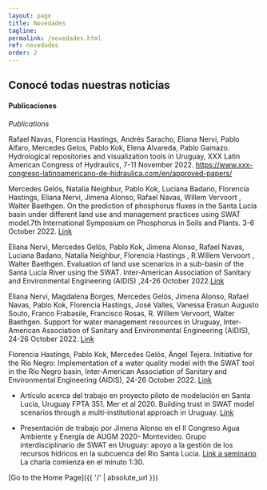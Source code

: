 ```yaml
---
layout: page
title: Novedades
tagline: 
permalink: /novedades.html
ref: novedades
order: 2
---
```

## Conocé todas nuestras noticias

#### Publicaciones 
*Publications*

Rafael Navas, Florencia Hastings, Andrés Saracho, Eliana Nervi, Pablo Alfaro, Mercedes Gelos, Pablo Kok, Elena Alvareda, Pablo Gamazo. Hydrological repositories and visualization tools in Uruguay, XXX Latin American Congress of Hydraulics, 7-11 November 2022. https://www.xxx-congreso-latinoamericano-de-hidraulica.com/en/approved-papers/

Mercedes Gelós, Natalia Neighbur, Pablo Kok, Luciana Badano, Florencia Hastings, Eliana Nervi, Jimena Alonso, Rafael Navas, Willem Vervoort , Walter Baethgen. On the prediction of phosphorus fluxes in the Santa Lucía basin under different land use and management practices using SWAT model.7th International Symposium on Phosphorus in Soils and Plants. 3-6 October 2022. [Link](https://psp7.org/abstracts-2/)

Eliana Nervi, Mercedes Gelós, Pablo Kok, Jimena Alonso, Rafael Navas, Luciana Badano, Natalia Neighbur, Florencia Hastings , R.Willem Vervoort , Walter Baethgen. Evaluation of land use scenarios in a sub-basin of the Santa Lucía River using the SWAT. Inter-American Association of Sanitary and Environmental Engineering (AIDIS) ,24-26 October 2022.[Link](https://congresoaidisuruguay.com/presentacion-de-trabajos/ )

Eliana Nervi, Magdalena Borges, Mercedes Gelós, Jimena Alonso, Rafael Navas, Pablo Kok, Florencia Hastings, José Valles, Vanessa Erasun Augusto Souto, Franco Frabasile, Francisco Rosas, R. Willem Vervoort, Walter Baethgen. Support for water management resources in Uruguay, Inter-American Association of Sanitary and Environmental Engineering (AIDIS), 24-26 October 2022. [Link](https://congresoaidisuruguay.com/presentacion-de-trabajos/)

Florencia Hastings, Pablo Kok, Mercedes Gelós, Ángel Tejera. Initiative for the Río Negro: Implementation of a water quality model with the SWAT tool in the Río Negro basin, Inter-American Association of Sanitary and Environmental Engineering (AIDIS), 24-26 October 2022. [Link]([https://doi.org/10.18174/sesmo.2020a17892](https://congresoaidisuruguay.com/presentacion-de-trabajos/))


* Artículo acerca del trabajo en proyecto piloto de modelación en Santa Lucía, Uruguay  FPTA 351. Mer et al 2020. Building trust in SWAT model scenarios through a multi-institutional approach in Uruguay. [Link](https://doi.org/10.18174/sesmo.2020a17892)

* Presentación de trabajo por Jimena Alonso en el II Congreso Agua Ambiente y Energía de AUGM 2020- Montevideo. Grupo interdisciplinario de SWAT en Uruguay: apoyo a la gestión de los recursos hídricos en la subcuenca del Rio Santa Lucia. [Link a seminario](https://www.youtube.com/watch?v=Unu-8zwarc8) La charla comienza en el minuto 1:30.
<p>
  
  </p>



[Go to the Home Page]({{ '/' | absolute_url }})
